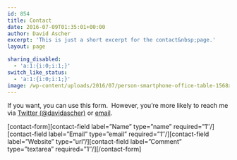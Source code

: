 ```yaml
---
id: 854
title: Contact
date: 2016-07-09T01:35:01+00:00
author: David Ascher
excerpt: 'This is just a short excerpt for the contact&nbsp;page.'
layout: page

sharing_disabled:
  - 'a:1:{i:0;i:1;}'
switch_like_status:
  - 'a:1:{i:0;i:1;}'
image: /wp-content/uploads/2016/07/person-smartphone-office-table-1568x1045.jpeg
---
```

If you want, you can use this form.  However, you&#8217;re more likely to reach me via [Twitter (@davidascher)](https://twitter.com/davidascher) or [email](mailto:david.ascher@gmail.com).

\[contact-form\]\[contact-field label=&#8221;Name&#8221; type=&#8221;name&#8221; required=&#8221;1&#8243;/\]\[contact-field label=&#8221;Email&#8221; type=&#8221;email&#8221; required=&#8221;1&#8243;/\]\[contact-field label=&#8221;Website&#8221; type=&#8221;url&#8221;/\]\[contact-field label=&#8221;Comment&#8221; type=&#8221;textarea&#8221; required=&#8221;1&#8243;/\]\[/contact-form\]